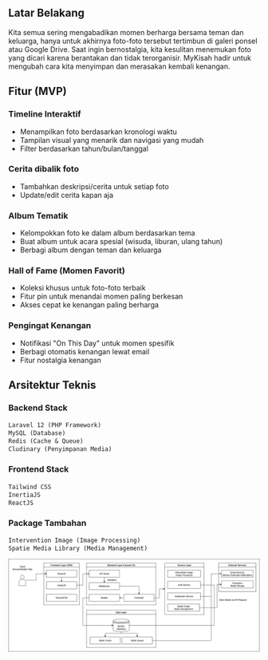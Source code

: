 ## Latar Belakang
Kita semua sering mengabadikan momen berharga bersama teman dan keluarga, hanya untuk akhirnya foto-foto tersebut tertimbun di galeri ponsel atau Google Drive. Saat ingin bernostalgia, kita kesulitan menemukan foto yang dicari karena berantakan dan tidak terorganisir. MyKisah hadir untuk mengubah cara kita menyimpan dan merasakan kembali kenangan.

## Fitur (MVP)
  ### Timeline Interaktif
  - Menampilkan foto berdasarkan kronologi waktu
  - Tampilan visual yang menarik dan navigasi yang mudah
  - Filter berdasarkan tahun/bulan/tanggal

  ### Cerita dibalik foto
  - Tambahkan deskripsi/cerita untuk setiap foto
  - Update/edit cerita kapan aja

  ### Album Tematik
  - Kelompokkan foto ke dalam album berdasarkan tema
  - Buat album untuk acara spesial (wisuda, liburan, ulang tahun)
  - Berbagi album dengan teman dan keluarga

  ### Hall of Fame (Momen Favorit)
  - Koleksi khusus untuk foto-foto terbaik
  - Fitur pin untuk menandai momen paling berkesan
  - Akses cepat ke kenangan paling berharga

  ### Pengingat Kenangan
  - Notifikasi "On This Day" untuk momen spesifik
  - Berbagi otomatis kenangan lewat email
  - Fitur nostalgia kenangan

## Arsitektur Teknis
  ### Backend Stack
  ```
  Laravel 12 (PHP Framework)
  MySQL (Database)
  Redis (Cache & Queue)
  Cludinary (Penyimpanan Media)
  ``` 
  ### Frontend Stack
  ```
  Tailwind CSS
  InertiaJS
  ReactJS
  ```
  ### Package Tambahan
  ```
  Intervention Image (Image Processing)
  Spatie Media Library (Media Management)
  ```
  ![image](/Assets/MyKisah_Architecture_Diagram.png)

